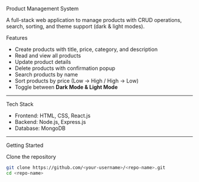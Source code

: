  Product Management System

A full-stack web application to manage products with CRUD operations, search, sorting, and theme support (dark & light modes).



  Features
- Create products with title, price, category, and description  
- Read and view all products  
- Update product details  
- Delete products with confirmation popup  
- Search products by name  
- Sort products by price (Low → High / High → Low)  
-  Toggle between **Dark Mode & Light Mode**

---

Tech Stack
- Frontend: HTML, CSS, React.js  
- Backend: Node.js, Express.js  
- Database: MongoDB  

---

 Getting Started

 Clone the repository
```bash
git clone https://github.com/<your-username>/<repo-name>.git
cd <repo-name>
